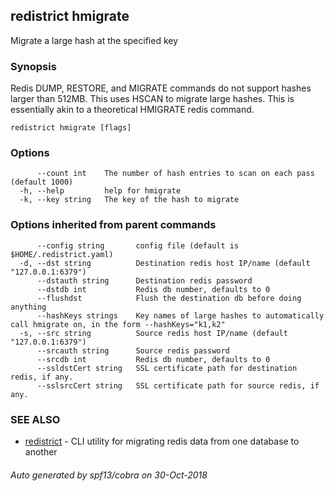 ## redistrict hmigrate

Migrate a large hash at the specified key

### Synopsis

Redis DUMP, RESTORE, and MIGRATE commands do not support hashes larger than 512MB. This
uses HSCAN to migrate large hashes. This is essentially akin to a theoretical HMIGRATE redis
command.

```
redistrict hmigrate [flags]
```

### Options

```
      --count int    The number of hash entries to scan on each pass (default 1000)
  -h, --help         help for hmigrate
  -k, --key string   The key of the hash to migrate
```

### Options inherited from parent commands

```
      --config string       config file (default is $HOME/.redistrict.yaml)
  -d, --dst string          Destination redis host IP/name (default "127.0.0.1:6379")
      --dstauth string      Destination redis password
      --dstdb int           Redis db number, defaults to 0
      --flushdst            Flush the destination db before doing anything
      --hashKeys strings    Key names of large hashes to automatically call hmigrate on, in the form --hashKeys="k1,k2"
  -s, --src string          Source redis host IP/name (default "127.0.0.1:6379")
      --srcauth string      Source redis password
      --srcdb int           Redis db number, defaults to 0
      --ssldstCert string   SSL certificate path for destination redis, if any.
      --sslsrcCert string   SSL certificate path for source redis, if any.
```

### SEE ALSO

* [redistrict](redistrict.md)	 - CLI utility for migrating redis data from one database to another

###### Auto generated by spf13/cobra on 30-Oct-2018
